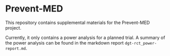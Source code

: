# Prevent-MED

This repository contains supplemental materials for the Prevent-MED project.

Currently, it only contains a power analysis for a planned trial. A summary of
the power analysis can be found in the markdown report
`dgt-rct_power-report.md`.